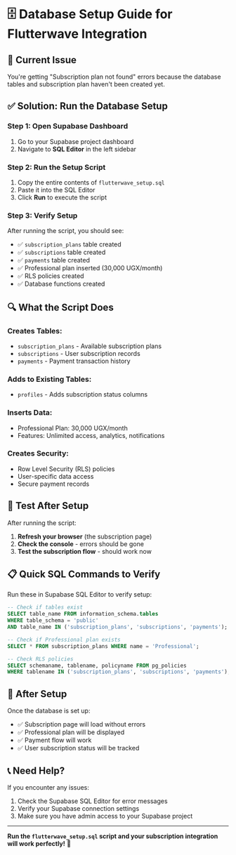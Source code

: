 # 🗄️ Database Setup Guide for Flutterwave Integration

## 🚨 **Current Issue**
You're getting "Subscription plan not found" errors because the database tables and subscription plan haven't been created yet.

## ✅ **Solution: Run the Database Setup**

### **Step 1: Open Supabase Dashboard**
1. Go to your Supabase project dashboard
2. Navigate to **SQL Editor** in the left sidebar

### **Step 2: Run the Setup Script**
1. Copy the entire contents of `flutterwave_setup.sql`
2. Paste it into the SQL Editor
3. Click **Run** to execute the script

### **Step 3: Verify Setup**
After running the script, you should see:
- ✅ `subscription_plans` table created
- ✅ `subscriptions` table created  
- ✅ `payments` table created
- ✅ Professional plan inserted (30,000 UGX/month)
- ✅ RLS policies created
- ✅ Database functions created

## 🔍 **What the Script Does**

### **Creates Tables:**
- `subscription_plans` - Available subscription plans
- `subscriptions` - User subscription records
- `payments` - Payment transaction history

### **Adds to Existing Tables:**
- `profiles` - Adds subscription status columns

### **Inserts Data:**
- Professional Plan: 30,000 UGX/month
- Features: Unlimited access, analytics, notifications

### **Creates Security:**
- Row Level Security (RLS) policies
- User-specific data access
- Secure payment records

## 🧪 **Test After Setup**

After running the script:

1. **Refresh your browser** (the subscription page)
2. **Check the console** - errors should be gone
3. **Test the subscription flow** - should work now

## 📋 **Quick SQL Commands to Verify**

Run these in Supabase SQL Editor to verify setup:

```sql
-- Check if tables exist
SELECT table_name FROM information_schema.tables 
WHERE table_schema = 'public' 
AND table_name IN ('subscription_plans', 'subscriptions', 'payments');

-- Check if Professional plan exists
SELECT * FROM subscription_plans WHERE name = 'Professional';

-- Check RLS policies
SELECT schemaname, tablename, policyname FROM pg_policies 
WHERE tablename IN ('subscription_plans', 'subscriptions', 'payments');
```

## 🚀 **After Setup**

Once the database is set up:
- ✅ Subscription page will load without errors
- ✅ Professional plan will be displayed
- ✅ Payment flow will work
- ✅ User subscription status will be tracked

## 📞 **Need Help?**

If you encounter any issues:
1. Check the Supabase SQL Editor for error messages
2. Verify your Supabase connection settings
3. Make sure you have admin access to your Supabase project

---

**Run the `flutterwave_setup.sql` script and your subscription integration will work perfectly!** 🎉
